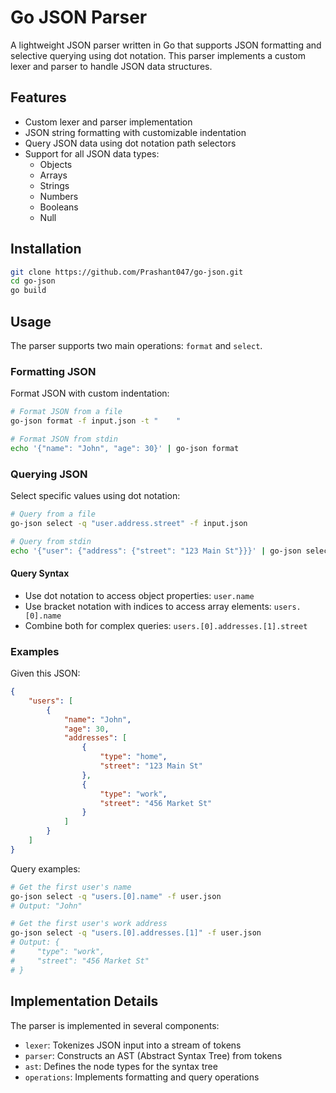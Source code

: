 # Go JSON Parser

A lightweight JSON parser written in Go that supports JSON formatting and selective querying using dot notation. This parser implements a custom lexer and parser to handle JSON data structures.

## Features

- Custom lexer and parser implementation
- JSON string formatting with customizable indentation
- Query JSON data using dot notation path selectors
- Support for all JSON data types:
  - Objects
  - Arrays
  - Strings
  - Numbers
  - Booleans
  - Null

## Installation

```bash
git clone https://github.com/Prashant047/go-json.git
cd go-json
go build
```

## Usage

The parser supports two main operations: `format` and `select`.

### Formatting JSON

Format JSON with custom indentation:

```bash
# Format JSON from a file
go-json format -f input.json -t "    "

# Format JSON from stdin
echo '{"name": "John", "age": 30}' | go-json format
```

### Querying JSON

Select specific values using dot notation:

```bash
# Query from a file
go-json select -q "user.address.street" -f input.json

# Query from stdin
echo '{"user": {"address": {"street": "123 Main St"}}}' | go-json select -q "user.address.street"
```

#### Query Syntax

- Use dot notation to access object properties: `user.name`
- Use bracket notation with indices to access array elements: `users.[0].name`
- Combine both for complex queries: `users.[0].addresses.[1].street`

### Examples

Given this JSON:

```json
{
    "users": [
        {
            "name": "John",
            "age": 30,
            "addresses": [
                {
                    "type": "home",
                    "street": "123 Main St"
                },
                {
                    "type": "work",
                    "street": "456 Market St"
                }
            ]
        }
    ]
}
```

Query examples:

```bash
# Get the first user's name
go-json select -q "users.[0].name" -f user.json
# Output: "John"

# Get the first user's work address
go-json select -q "users.[0].addresses.[1]" -f user.json
# Output: {
#     "type": "work",
#     "street": "456 Market St"
# }
```

## Implementation Details

The parser is implemented in several components:

- `lexer`: Tokenizes JSON input into a stream of tokens
- `parser`: Constructs an AST (Abstract Syntax Tree) from tokens
- `ast`: Defines the node types for the syntax tree
- `operations`: Implements formatting and query operations
